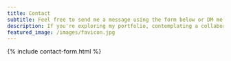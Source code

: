 ```yaml
---
title: Contact
subtitle: Feel free to send me a message using the form below or DM me on any social media – check out my other <a href="/links">links here</a>. 
description: If you're exploring my portfolio, contemplating a collaboration, or seeking a meaningful connection, I'm here for it.
featured_image: /images/favicon.jpg
---
```


{% include contact-form.html %}
